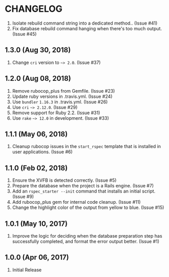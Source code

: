 # CHANGELOG

1. Isolate rebuild command string into a dedicated method..  (Issue #41)
1. Fix database rebuild command hanging when there's too much output.  (Issue #45)

## 1.3.0 (Aug 30, 2018)

1. Change `cri` version to `~> 2.0`.  (Issue #37)

## 1.2.0 (Aug 08, 2018)

1. Remove rubocop_plus from Gemfile.  (Issue #23)
1. Update ruby versions in .travis.yml.  (Issue #24)
1. Use `bundler` `1.16.3` in .travis.yml.  (Issue #26)
1. Use `cri` `~> 2.12.0`.  (Issue #29)
1. Remove support for Ruby 2.2.  (Issue #31)
1. Use `rake` `~> 12.0` in development.  (Issue #33)

## 1.1.1 (May 06, 2018)

1. Cleanup rubocop issues in the `start_rspec` template that is installed in user applications.  (Issue #6)

## 1.1.0 (Feb 02, 2018)

1. Ensure the XVFB is detected correctly.  (Issue #5)
1. Prepare the database when the project is a Rails engine.  (Issue #7)
1. Add an `rspec_starter --init` command that installs an initial script.  (Issue #9)
1. Add rubocop_plus gem for internal code cleanup.  (Issue #11)
1. Change the highlight color of the output from yellow to blue.  (Issue #15)

## 1.0.1 (May 10, 2017)

1. Improve the logic for deciding when the database preparation step has successfully completed, and format the error output better.  (Issue #1)

## 1.0.0 (Apr 06, 2017)

1. Initial Release
